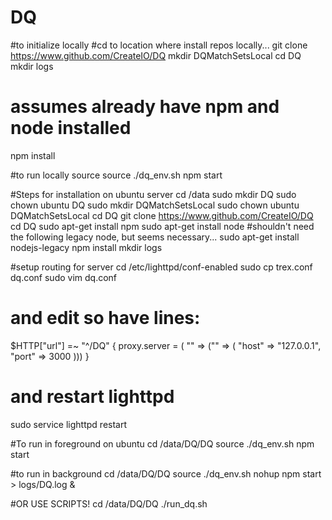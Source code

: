 # DQ
#to initialize locally
#cd to location where install repos locally...
git clone https://www.github.com/CreateIO/DQ
mkdir DQMatchSetsLocal
cd DQ
mkdir logs
# assumes already have npm and node installed
npm install

#to run locally
source source ./dq_env.sh
npm start

#Steps for installation on ubuntu server
cd /data
sudo mkdir DQ
sudo chown ubuntu DQ
sudo mkdir DQMatchSetsLocal
sudo chown ubuntu DQMatchSetsLocal
cd DQ
git clone https://www.github.com/CreateIO/DQ
cd DQ
sudo apt-get install npm
sudo apt-get install node
#shouldn't need the following legacy node, but seems necessary...
sudo apt-get install nodejs-legacy
npm install
mkdir logs

#setup routing for server
cd /etc/lighttpd/conf-enabled
sudo cp trex.conf dq.conf
sudo vim dq.conf
# and edit so have lines:
$HTTP["url"] =~ "^/DQ" {
  proxy.server  = ( "" => ("" => ( "host" => "127.0.0.1", "port" => 3000 )))
}
# and restart lighttpd
sudo service lighttpd restart

#To run in foreground on ubuntu
cd /data/DQ/DQ
source ./dq_env.sh
npm start

#to run in background
cd /data/DQ/DQ
source ./dq_env.sh
nohup npm start > logs/DQ.log &

#OR USE SCRIPTS!
cd /data/DQ/DQ
./run_dq.sh
